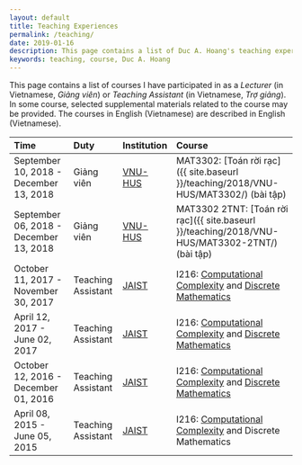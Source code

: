 ```yaml
---
layout: default
title: Teaching Experiences
permalink: /teaching/
date: 2019-01-16
description: This page contains a list of Duc A. Hoang's teaching experiences
keywords: teaching, course, Duc A. Hoang
---
```


This page contains a list of courses I have participated in as a *Lecturer* (in Vietnamese, *Giảng viên*) or *Teaching Assistant* (in Vietnamese, *Trợ giảng*). 
In some course, selected supplemental materials related to the course may be provided.
The courses in English (Vietnamese) are described in English (Vietnamese).

| Time | Duty | Institution | Course |
|:-----|:-----|:------------|:-------|
| September 10, 2018 - December 13, 2018 | Giảng viên | [VNU-HUS](http://www.hus.vnu.edu.vn/) | MAT3302: [Toán rời rạc]({{ site.baseurl }}/teaching/2018/VNU-HUS/MAT3302/) (bài tập) |
| September 06, 2018 - December 13, 2018 | Giảng viên | [VNU-HUS](http://www.hus.vnu.edu.vn/) | MAT3302 2TNT: [Toán rời rạc]({{ site.baseurl }}/teaching/2018/VNU-HUS/MAT3302-2TNT/) (bài tập) |
| October 11, 2017 - November 30, 2017 | Teaching Assistant | [JAIST](http://www.jaist.ac.jp/) | I216: [Computational Complexity](http://www.jaist.ac.jp/~uehara/course/2017/i216e/) and [Discrete Mathematics](http://www.jaist.ac.jp/~fujisaki/2017/i216e) |
| April 12, 2017 - June 02, 2017 | Teaching Assistant | [JAIST](http://www.jaist.ac.jp/) | I216: [Computational Complexity](http://www.jaist.ac.jp/~uehara/course/2017/i216/) and [Discrete Mathematics](http://www.jaist.ac.jp/~fujisaki/2017/i216) |
| October 12, 2016 - December 01, 2016 | Teaching Assistant | [JAIST](http://www.jaist.ac.jp/) | I216: [Computational Complexity](http://www.jaist.ac.jp/~uehara/course/2016/i216e/) and [Discrete Mathematics](http://www.jaist.ac.jp/~uehara/course/2016/i216e/) |
| April 08, 2015 - June 05, 2015 | Teaching Assistant | [JAIST](http://www.jaist.ac.jp/) | I216: [Computational Complexity](http://www.jaist.ac.jp/~uehara/course/2015/i216e/) and Discrete Mathematics |

